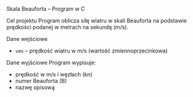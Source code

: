 Skala Beauforta – Program w C

Cel projektu
Program oblicza siłę wiatru w skali Beauforta na podstawie prędkości podanej w metrach na sekundę (m/s).

Dane wejściowe
- `vms` – prędkość wiatru w m/s (wartość zmiennoprzecinkowa)

Dane wyjściowe
Program wypisuje:
- prędkość w m/s i węzłach (kn)
- numer Beauforta (B)
- nazwę opisową 
